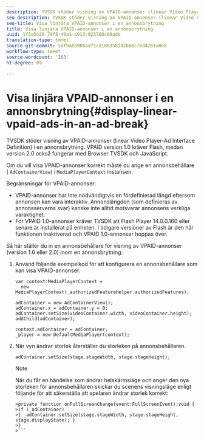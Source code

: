 ```yaml
---
description: TVSDK stöder visning av VPAID-annonser (linear Video Player-Ad Interface Definition) i en annonsbrytning. VPAID version 1.0 kräver Flash, medan version 2.0 också fungerar med Browser TVSDK och JavaScript.
seo-description: TVSDK stöder visning av VPAID-annonser (linear Video Player-Ad Interface Definition) i en annonsbrytning. VPAID version 1.0 kräver Flash, medan version 2.0 också fungerar med Browser TVSDK och JavaScript.
seo-title: Visa linjära VPAID-annonser i en annonsbrytning
title: Visa linjära VPAID-annonser i en annonsbrytning
uuid: 1f3a5426-79f5-49a1-a913-923708c09ade
translation-type: tm+mt
source-git-commit: 5df9a8b98baaf1cd1803581d2b60c7ed4261a0e8
workflow-type: tm+mt
source-wordcount: '263'
ht-degree: 0%

---
```



# Visa linjära VPAID-annonser i en annonsbrytning{#display-linear-vpaid-ads-in-an-ad-break}

TVSDK stöder visning av VPAID-annonser (linear Video Player-Ad Interface Definition) i en annonsbrytning. VPAID version 1.0 kräver Flash, medan version 2.0 också fungerar med Browser TVSDK och JavaScript.

Om du vill visa VPAID-annonser korrekt måste du ange en annonsbehållare ( `AdContainerView`) i `MediaPlayerContext` instansen.

Begränsningar för VPAID-annonser:

* VPAID-annonser har inte nödvändigtvis en fördefinierad längd eftersom annonsen kan vara interaktiv. Annonslängden (som definieras av annonsserverns svar) kanske inte alltid motsvarar annonsens verkliga varaktighet.
* För VPAID 1.0-annonser kräver TVSDK att Flash Player 14.0.0.160 eller senare är installerat på enheten. I tidigare versioner av Flash är den här funktionen inaktiverad och VPAID 1.0-annonser hoppas över.

Så här ställer du in en annonsbehållare för visning av VPAID-annonser (version 1.0 eller 2.0) inom en annonsbrytning:

1. Använd följande exempelkod för att konfigurera en annonsbehållare som kan visa VPAID-annonser.

   ```
   var context:MediaPlayerContext =  
     new MediaPlayerContext(_authorizedFeatureHelper.authorizedFeatures); 
   
   adContainer = new AdContainerView(); 
   adContainer.x = adContainer.y = 0; 
   adContainer.setSize(videoContainer.width, videoContainer.height); 
   addChild(adContainer); 
   
   context.adContainer = adContainer; 
   _player = new DefaultMediaPlayer(context);
   ```

1. När vyn ändrar storlek återställer du storleken på annonsbehållaren.

   ```
   adContainer.setSize(stage.stageWidth, stage.stageHeight);
   ```

   >[!NOTE]
   >
   >När du får en händelse som ändrar helskärmsläge och anger den nya storleken för annonsbehållaren skickar du scenens visningsläge enligt följande för att säkerställa att spelaren ändrar storlek korrekt:
   >
   >
   ```
   >private function onFullScreenChange(event:FullScreenEvent):void { 
   >if (_adContainer) 
   >{ _adContainer.setSize(stage.stageWidth, stage.stageHeight, stage.displayState); } 
   >}
   >```

